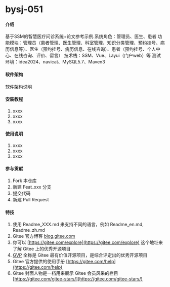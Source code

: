 # bysj-051

#### 介绍
基于SSM的智慧医疗问诊系统+论文参考示例.系统角色：管理员、医生、患者
功能模块：管理员（患者管理、医生管理、科室管理、知识分类管理、预约挂号、病历信息等）、医生（预约挂号、病历信息、在线咨询）、患者（预约挂号、个人中心、在线咨询、评价、留言）
技术栈：SSM、Vue、Layui（门户web）等
测试环境：idea2024、navicat、MySQL5.7、Maven3

#### 软件架构
软件架构说明


#### 安装教程

1.  xxxx
2.  xxxx
3.  xxxx

#### 使用说明

1.  xxxx
2.  xxxx
3.  xxxx

#### 参与贡献

1.  Fork 本仓库
2.  新建 Feat_xxx 分支
3.  提交代码
4.  新建 Pull Request


#### 特技

1.  使用 Readme\_XXX.md 来支持不同的语言，例如 Readme\_en.md, Readme\_zh.md
2.  Gitee 官方博客 [blog.gitee.com](https://blog.gitee.com)
3.  你可以 [https://gitee.com/explore](https://gitee.com/explore) 这个地址来了解 Gitee 上的优秀开源项目
4.  [GVP](https://gitee.com/gvp) 全称是 Gitee 最有价值开源项目，是综合评定出的优秀开源项目
5.  Gitee 官方提供的使用手册 [https://gitee.com/help](https://gitee.com/help)
6.  Gitee 封面人物是一档用来展示 Gitee 会员风采的栏目 [https://gitee.com/gitee-stars/](https://gitee.com/gitee-stars/)
